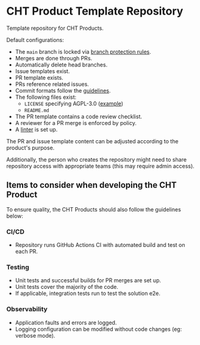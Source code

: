 # CHT Product Template Repository
Template repository for CHT Products.

Default configurations:

- The `main` branch is locked via [branch protection rules](https://docs.github.com/en/repositories/configuring-branches-and-merges-in-your-repository/managing-protected-branches/managing-a-branch-protection-rule).
- Merges are done through PRs.
- Automatically delete head branches.
- Issue templates exist.
- PR template exists.
- PRs reference related issues.
- Commit formats follow the [guidelines](https://docs.communityhealthtoolkit.org/contribute/code/workflow/#commits). 
- The following files exist:
    - `LICENSE` specifying AGPL-3.0 ([example](https://github.com/medic/cht-core/blob/master/LICENSE))
    - `README.md`
- The PR template contains a code review checklist.
- A reviewer for a PR merge is enforced by policy.
- A [linter](https://github.com/medic/eslint-config) is set up.

The PR and issue template content can be adjusted according to the product's purpose.

Additionally, the person who creates the repository might need to share repository access with appropriate teams (this may require admin access).

## Items to consider when developing the CHT Product
To ensure quality, the CHT Products should also follow the guidelines below:

### CI/CD
- Repository runs GitHub Actions CI with automated build and test on each PR.

### Testing
- Unit tests and successful builds for PR merges are set up.
- Unit tests cover the majority of the code.
- If applicable, integration tests run to test the solution e2e.

### Observability
- Application faults and errors are logged.
- Logging configuration can be modified without code changes (eg: verbose mode).
